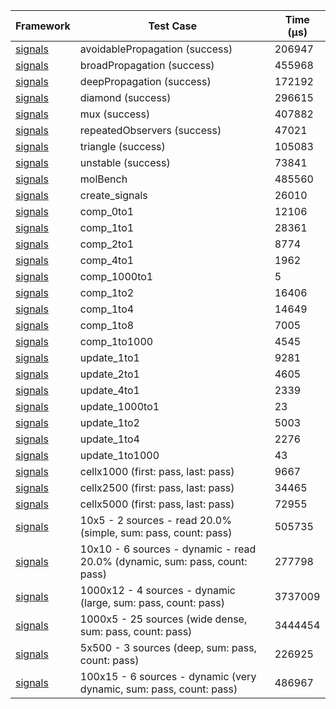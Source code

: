 | Framework | Test Case | Time (μs) |
| --- | --- | --- |
| [signals](https://github.com/rodydavis/signals.dart) | avoidablePropagation (success) | 206947 |
| [signals](https://github.com/rodydavis/signals.dart) | broadPropagation (success) | 455968 |
| [signals](https://github.com/rodydavis/signals.dart) | deepPropagation (success) | 172192 |
| [signals](https://github.com/rodydavis/signals.dart) | diamond (success) | 296615 |
| [signals](https://github.com/rodydavis/signals.dart) | mux (success) | 407882 |
| [signals](https://github.com/rodydavis/signals.dart) | repeatedObservers (success) | 47021 |
| [signals](https://github.com/rodydavis/signals.dart) | triangle (success) | 105083 |
| [signals](https://github.com/rodydavis/signals.dart) | unstable (success) | 73841 |
| [signals](https://github.com/rodydavis/signals.dart) | molBench | 485560 |
| [signals](https://github.com/rodydavis/signals.dart) | create_signals | 26010 |
| [signals](https://github.com/rodydavis/signals.dart) | comp_0to1 | 12106 |
| [signals](https://github.com/rodydavis/signals.dart) | comp_1to1 | 28361 |
| [signals](https://github.com/rodydavis/signals.dart) | comp_2to1 | 8774 |
| [signals](https://github.com/rodydavis/signals.dart) | comp_4to1 | 1962 |
| [signals](https://github.com/rodydavis/signals.dart) | comp_1000to1 | 5 |
| [signals](https://github.com/rodydavis/signals.dart) | comp_1to2 | 16406 |
| [signals](https://github.com/rodydavis/signals.dart) | comp_1to4 | 14649 |
| [signals](https://github.com/rodydavis/signals.dart) | comp_1to8 | 7005 |
| [signals](https://github.com/rodydavis/signals.dart) | comp_1to1000 | 4545 |
| [signals](https://github.com/rodydavis/signals.dart) | update_1to1 | 9281 |
| [signals](https://github.com/rodydavis/signals.dart) | update_2to1 | 4605 |
| [signals](https://github.com/rodydavis/signals.dart) | update_4to1 | 2339 |
| [signals](https://github.com/rodydavis/signals.dart) | update_1000to1 | 23 |
| [signals](https://github.com/rodydavis/signals.dart) | update_1to2 | 5003 |
| [signals](https://github.com/rodydavis/signals.dart) | update_1to4 | 2276 |
| [signals](https://github.com/rodydavis/signals.dart) | update_1to1000 | 43 |
| [signals](https://github.com/rodydavis/signals.dart) | cellx1000 (first: pass, last: pass) | 9667 |
| [signals](https://github.com/rodydavis/signals.dart) | cellx2500 (first: pass, last: pass) | 34465 |
| [signals](https://github.com/rodydavis/signals.dart) | cellx5000 (first: pass, last: pass) | 72955 |
| [signals](https://github.com/rodydavis/signals.dart) | 10x5 - 2 sources - read 20.0% (simple, sum: pass, count: pass) | 505735 |
| [signals](https://github.com/rodydavis/signals.dart) | 10x10 - 6 sources - dynamic - read 20.0% (dynamic, sum: pass, count: pass) | 277798 |
| [signals](https://github.com/rodydavis/signals.dart) | 1000x12 - 4 sources - dynamic (large, sum: pass, count: pass) | 3737009 |
| [signals](https://github.com/rodydavis/signals.dart) | 1000x5 - 25 sources (wide dense, sum: pass, count: pass) | 3444454 |
| [signals](https://github.com/rodydavis/signals.dart) | 5x500 - 3 sources (deep, sum: pass, count: pass) | 226925 |
| [signals](https://github.com/rodydavis/signals.dart) | 100x15 - 6 sources - dynamic (very dynamic, sum: pass, count: pass) | 486967 |
